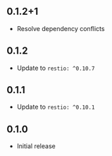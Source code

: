 ## 0.1.2+1
 - Resolve dependency conflicts

## 0.1.2
 - Update to `restio: ^0.10.7`

## 0.1.1
 - Update to `restio: ^0.10.1`

## 0.1.0
 - Initial release